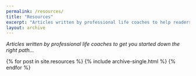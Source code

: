 ```yaml
---
permalink: /resources/
title: "Resources"
excerpt: "Articles written by professional life coaches to help readers of the Last Call Project."
layout: archive
---
```


<p><i>Articles written by professional life coaches to get you started down the right path...</i></p>
{% for post in site.resources %}
  {% include archive-single.html %}
{% endfor %}
